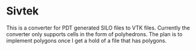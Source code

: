 # Sivtek


This is a converter for PDT generated SILO files to VTK files. Currently the converter only supports
cells in the form of polyhedrons. The plan is to implement polygons once I get a hold of a file that
has polygons.


